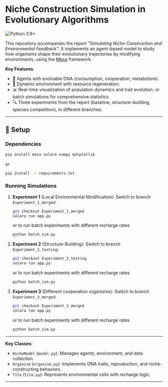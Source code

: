 # Niche Construction Simulation in Evolutionary Algorithms

![Python 3.8+](https://img.shields.io/badge/python-3.8%2B-blue)

This repository accompanies the report *"Simulating Niche Construction and Environmental Feedback"*. It implements an agent-based model to study how organisms shape their evolutionary trajectories by modifying environments, using the [Mesa](https://mesa.readthedocs.io/) framework.

**Key Features**:
- 🧬 Agents with evolvable DNA (consumption, cooperation, metabolism).
- 🌱 Dynamic environment with resource regeneration.
- 📊 Real-time visualization of population dynamics and trait evolution, or batch simulations for comprehensive statistics.
- 🔍 Three experiments from the report (baseline, structure-building, species competition), in different branches.

---

## 🔧 Setup

### Dependencies
```bash
pip install mesa solara numpy matplotlib
```
or
```bash
pip install -r requirements.txt
```

### Running Simulations
1. **Experiment 1** (Local Environmental Modification):
   Switch to branch `Experiment_1_merged`:
   ```bash
   git checkout Experiment_1_merged
   solara run app.py 
   ```
   or to run batch experiments with different recharge rates
   ```bash
   python batch_sim.py
   ```
2. **Experiment 2** (Structure-Building):
   Switch to branch `Experiment_2_testing`:
   ```bash
   git checkout Experiment_2_testing
   solara run app.py 
   ```
   or to run batch experiments with different recharge rates
   ```bash
   python batch_sim.py
   ```
3. **Experiment 3** (Different cooperation organisms):
   Switch to branch `Experiment_3_merged`:
   ```bash
   git checkout Experiment_3_merged
   solara run app.py 
   ```
   or to run batch experiments with different recharge rates
   ```bash
   python batch_sim.py
   ```
---

**Key Classes**:
- `NicheModel` (`model.py`): Manages agents, environment, and data collection.
- `Organism` (`organism.py`): Implements DNA traits, reproduction, and niche-constructing behaviors.
- `Tile` (`tile.py`): Represents environmental cells with recharge logic.

---
